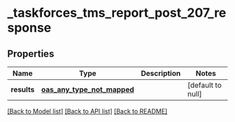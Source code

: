 # _taskforces_tms_report_post_207_response
## Properties

| Name | Type | Description | Notes |
|------------ | ------------- | ------------- | -------------|
| **results** | [**oas_any_type_not_mapped**](.md) |  | [default to null] |

[[Back to Model list]](../README.md#documentation-for-models) [[Back to API list]](../README.md#documentation-for-api-endpoints) [[Back to README]](../README.md)

